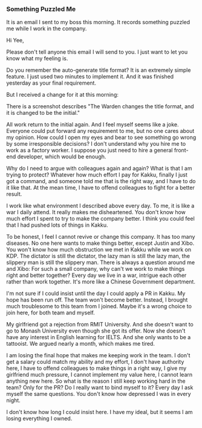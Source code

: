 ### Something Puzzled Me
It is an email I sent to my boss this morning. It records something puzzled me while I work in the company.

Hi Yee,

Please don't tell anyone this email I will send to you. I just want to let you know what my feeling is.

Do you remember the auto-generate title format? It is an extremely simple feature. I just used two minutes to implement it. And it was finished yesterday as your final requirement.

But I received a change for it at this morning:

There is a screenshot describes "The Warden changes the title format, and it is changed to be the initial."

All work return to the initial again. And I feel myself seems like a joke. Everyone could put forward any requirement to me, but no one cares about my opinion. How could I open my eyes and bear to see something go wrong by some irresponsible decisions? I don't understand why you hire me to work as a factory worker. I suppose you just need to hire a general front-end developer, which would be enough.

Why do I need to argue with colleagues again and again? What is that I am trying to protect? Whatever how much effort I pay for Kakku, finally I just got a command, and someone told me that is the right way, and I have to do it like that. At the mean time, I have to offend colleagues to fight for a better result.

I work like what environment I described above every day. To me, it is like a war I daily attend. It really makes me disheartened. You don't know how much effort I spent to try to make the company better. I think you could feel that I had pushed lots of things in Kakku.

To be honest, I feel I cannot revive or change this company. It has too many diseases. No one here wants to make things better, except Justin and Xibo. You won't know how much obstruction we met in Kakku while we work on KDP. The dictator is still the dictator, the lazy man is still the lazy man, the slippery man is still the slippery man. There is always a question around me and Xibo: For such a small company, why can't we work to make things right and better together? Every day we live in a war, intrigue each other rather than work together. It's more like a Chinese Government department.

I'm not sure if I could insist until the day I could apply a PR in Kakku. My hope has been run off. The team won't become better. Instead, I brought much troublesome to this team from I joined. Maybe it's a wrong choice to join here, for both team and myself.

My girlfriend got a rejection from RMIT University. And she doesn't want to go to Monash University even though she got its offer. Now she doesn't have any interest in English learning for IELTS. And she only wants to be a tattooist. We argued nearly a month, which makes me tired.

I am losing the final hope that makes me keeping work in the team. I don't get a salary could match my ability and my effort, I don't have authority here, I have to offend colleagues to make things in a right way, I give my girlfriend much pressure, I cannot implement my value here, I cannot learn anything new here. So what is the reason I still keep working hard in the team? Only for the PR? Do I really want to bind myself to it? Every day I ask myself the same questions. You don't know how depressed I was in every night.

I don't know how long I could insist here. I have my ideal, but it seems I am losing everything I owned.
